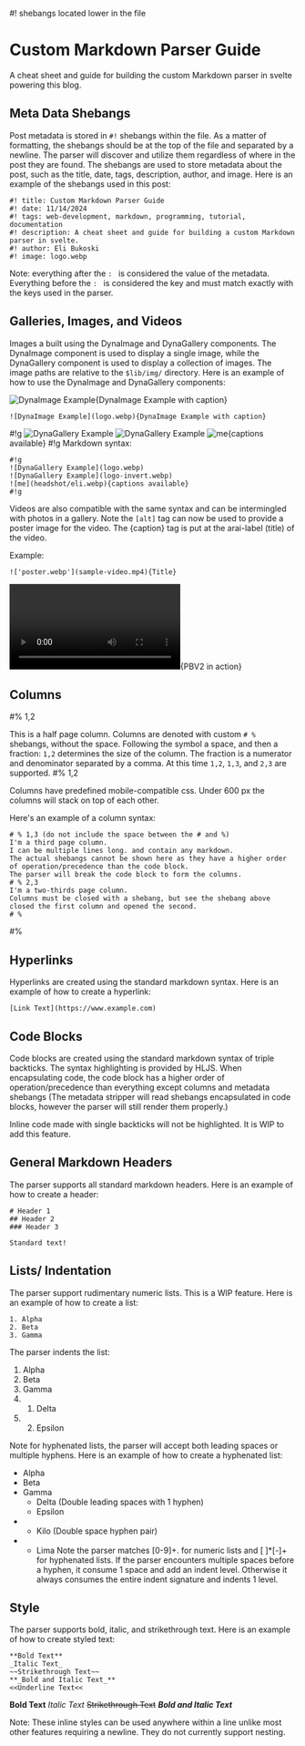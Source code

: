 #! shebangs located lower in the file

# Custom Markdown Parser Guide

A cheat sheet and guide for building the custom Markdown parser in svelte powering this blog.

## Meta Data Shebangs

Post metadata is stored in `#!` shebangs within the file. As a matter of formatting, the shebangs should be at the top of the file and separated by a newline. The parser will discover and utilize them regardless of where in the post they are found. The shebangs are used to store metadata about the post, such as the title, date, tags, description, author, and image. Here is an example of the shebangs used in this post:

```
#! title: Custom Markdown Parser Guide
#! date: 11/14/2024
#! tags: web-development, markdown, programming, tutorial, documentation
#! description: A cheat sheet and guide for building a custom Markdown parser in svelte.
#! author: Eli Bukoski
#! image: logo.webp
```

Note: everything after the `: ` is considered the value of the metadata. Everything before the `: ` is considered the key and must match exactly with the keys used in the parser.

## Galleries, Images, and Videos

Images a built using the DynaImage and DynaGallery components. The DynaImage component is used to display a single image, while the DynaGallery component is used to display a collection of images. The image paths are relative to the `$lib/img/` directory. Here is an example of how to use the DynaImage and DynaGallery components:

![DynaImage Example](logo.webp){DynaImage Example with caption}

```
![DynaImage Example](logo.webp){DynaImage Example with caption}
```

#!g
![DynaGallery Example](logo.webp)
![DynaGallery Example](logo-invert.webp)
![me](headshot/eli.webp){captions available}
#!g
Markdown syntax:

```
#!g
![DynaGallery Example](logo.webp)
![DynaGallery Example](logo-invert.webp)
![me](headshot/eli.webp){captions available}
#!g
```

Videos are also compatible with the same syntax and can be intermingled with photos in a gallery. Note the `[alt]` tag can now be used to provide a poster image for the video. The {caption} tag is put at the arai-label (title) of the video.

Example:

```
!['poster.webp'](sample-video.mp4){Title}
```

![](project-highlights/pbv2run.webm){PBV2 in action}

## Columns

#% 1,2

This is a half page column. Columns are denoted with custom `# %` shebangs, without the space. Following the symbol a space, and then a fraction: `1,2` determines the size of the column. The fraction is a numerator and denominator separated by a comma. At this time `1,2`, `1,3`, and `2,3` are supported.
#% 1,2

Columns have predefined mobile-compatible css. Under 600 px the columns will stack on top of each other.

Here's an example of a column syntax:

```
# % 1,3 (do not include the space between the # and %)
I'm a third page column.
I can be multiple lines long. and contain any markdown.
The actual shebangs cannot be shown here as they have a higher order of operation/precedence than the code block.
The parser will break the code block to form the columns.
# % 2,3
I'm a two-thirds page column.
Columns must be closed with a shebang, but see the shebang above closed the first column and opened the second.
# %
```

#%

## Hyperlinks

Hyperlinks are created using the standard markdown syntax. Here is an example of how to create a hyperlink:

```
[Link Text](https://www.example.com)
```

## Code Blocks

Code blocks are created using the standard markdown syntax of triple backticks. The syntax highlighting is provided by HLJS. When encapsulating code, the code block has a higher order of operation/precedence than everything except columns and metadata shebangs (The metadata stripper will read shebangs encapsulated in code blocks, however the parser will still render them properly.)

Inline code made with single backticks will not be highlighted. It is WIP to add this feature.

## General Markdown Headers

The parser supports all standard markdown headers. Here is an example of how to create a header:

```
# Header 1
## Header 2
### Header 3

Standard text!
```

## Lists/ Indentation

The parser support rudimentary numeric lists. This is a WIP feature. Here is an example of how to create a list:

```
1. Alpha
2. Beta
3. Gamma
```

The parser indents the list:

1. Alpha
2. Beta
3. Gamma
4. 1. Delta
5. 2. Epsilon

Note for hyphenated lists, the parser will accept both leading spaces or multiple hyphens. Here is an example of how to create a hyphenated list:

- Alpha
- Beta
- Gamma
  - Delta (Double leading spaces with 1 hyphen)
  - Epsilon
- - Kilo (Double space hyphen pair)
- - Lima
    Note the parser matches [0-9]+. for numeric lists and [ ]\*[-]+ for hyphenated lists.
    If the parser encounters multiple spaces before a hyphen, it consume 1 space and add an indent level. Otherwise it always consumes the entire indent signature and indents 1 level.

## Style

The parser supports bold, italic, and strikethrough text. Here is an example of how to create styled text:

```
**Bold Text**
_Italic Text_
~~Strikethrough Text~~
**_Bold and Italic Text_**
<<Underline Text<<
```

**Bold Text**
_Italic Text_
~~Strikethrough Text~~
**_Bold and Italic Text_**

Note:
These inline styles can be used anywhere within a line unlike most other features requiring a newline. They do not currently support nesting.

